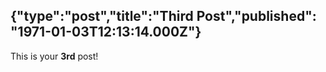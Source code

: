 {"type":"post","title":"Third Post","published": "1971-01-03T12:13:14.000Z"}
---
This is your __3rd__ post!
